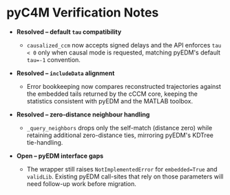 # pyC4M Verification Notes

- **Resolved – default `tau` compatibility**
  - `causalized_ccm` now accepts signed delays and the API enforces `tau < 0` only when causal mode is requested, matching pyEDM's default `tau=-1` convention.

- **Resolved – `includeData` alignment**
  - Error bookkeeping now compares reconstructed trajectories against the embedded tails returned by the cCCM core, keeping the statistics consistent with pyEDM and the MATLAB toolbox.

- **Resolved – zero-distance neighbour handling**
  - `_query_neighbors` drops only the self-match (distance zero) while retaining additional zero-distance ties, mirroring pyEDM's KDTree tie-handling.

- **Open – pyEDM interface gaps**
  - The wrapper still raises `NotImplementedError` for `embedded=True` and `validLib`. Existing pyEDM call-sites that rely on those parameters will need follow-up work before migration.
